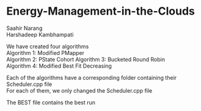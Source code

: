 # Energy-Management-in-the-Clouds

Saahir Narang  
Harshadeep Kambhampati

We have created four algorithms  
Algorithm 1:  Modified PMapper  
Algorithm 2:  PState Cohort
Algorithm 3: Bucketed Round Robin   
Algorithm 4: Modified Best Fit Decreasing   

Each of the algorithms have a corresponding folder containing their Scheduler.cpp file   
For each of them, we only changed the Scheduler.cpp file  

The BEST file contains the best run
